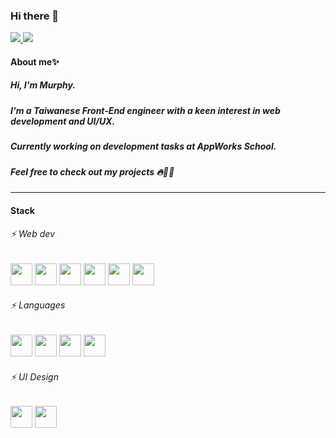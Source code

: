 ### Hi there 👋

  <a href="https://www.linkedin.com/in/kailinyang-6ab02423b" text-decoration="none">
    <img src="https://img.shields.io/badge/LinkedIn-0077B5?style=for-the-badge&logo=linkedin&logoColor=white" />
  </a>
  <a href="mailto:kailinnnnn0408@gmail.com">
    <img src="https://img.shields.io/badge/Gmail-D14836?style=for-the-badge&logo=gmail&logoColor=white" />
  </a>
  
#### About me✨

##### Hi, I'm Murphy.
##### I'm a Taiwanese Front-End engineer with a keen interest in web development and UI/UX.
##### Currently working on development tasks at AppWorks School.
##### Feel free to check out my projects 🔥👨‍💻


---

#### Stack

###### ⚡ Web dev

<div>
<img src="https://skillicons.dev/icons?i=react" width="35" height="35">
<img src="https://skillicons.dev/icons?i=tailwind" width="35" height="35">
<img src="https://skillicons.dev/icons?i=nodejs" width="35" height="35">
<img src="https://skillicons.dev/icons?i=express" width="35" height="35">
<img src="https://skillicons.dev/icons?i=mongodb" width="35" height="35">
<img src="https://skillicons.dev/icons?i=firebase" width="35" height="35">
</div>

###### ⚡ Languages

<div>
<img src="https://skillicons.dev/icons?i=html" width="35" height="35">
<img src="https://skillicons.dev/icons?i=css" width="35" height="35">
<img src="https://skillicons.dev/icons?i=js" width="35" height="35">
<img src="https://skillicons.dev/icons?i=ts" width="35" height="35">
</div>

###### ⚡ UI Design

<div>
<img src="https://skillicons.dev/icons?i=figma" width="35" height="35">
<img src="https://skillicons.dev/icons?i=xd" width="35" height="35">
</div>


